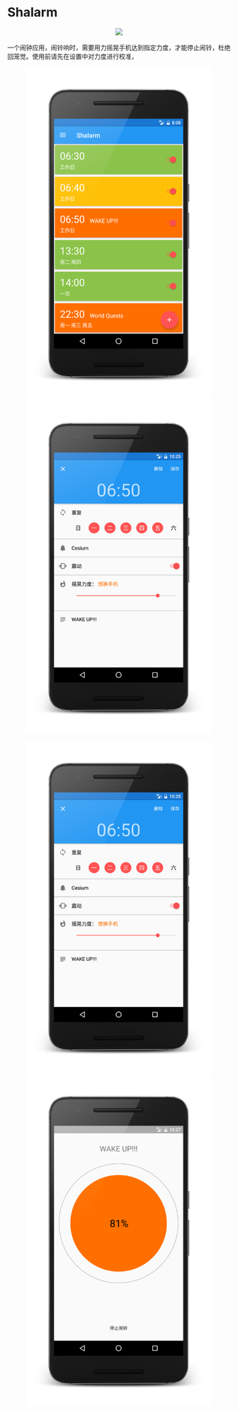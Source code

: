 # Shalarm

<p align="center">
<img src="http://7xpy3a.com1.z0.glb.clouddn.com/github/shalarm/demo.gif"/> 
</p>

一个闹钟应用，闹铃响时，需要用力摇晃手机达到指定力度，才能停止闹铃，杜绝回笼觉。使用前请先在设置中对力度进行校准，

<p align="center">
<img src="images/alarm_list.png" width="420"/> <img src="images/edit_alarm.png" width="420"/>
</p>

<p align="center">
<img src="images/edit_alarm.png" width="420"/> <img src="images/alert.png" width="420"/>
</p>